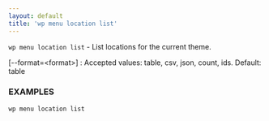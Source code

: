 ```yaml
---
layout: default
title: 'wp menu location list'
---
```


`wp menu location list` - List locations for the current theme.

[\--format=&lt;format&gt;]
: Accepted values: table, csv, json, count, ids. Default: table

### EXAMPLES

    wp menu location list

